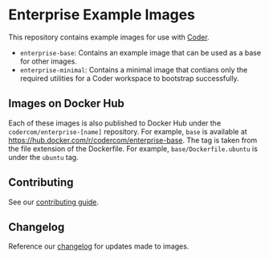 # Enterprise Example Images

This repository contains example images for use with [Coder](https://coder.com/docs/v2/latest).

- `enterprise-base`: Contains an example image that can be used as a base for
  other images.
- `enterprise-minimal`: Contains a minimal image that contians only the required 
  utilities for a Coder workspace to bootstrap successfully.

## Images on Docker Hub

Each of these images is also published to Docker Hub under the
`codercom/enterprise-[name]` repository. For example, `base` is available at
https://hub.docker.com/r/codercom/enterprise-base. The tag is taken from the
file extension of the Dockerfile. For example, `base/Dockerfile.ubuntu` is
under the `ubuntu` tag.

## Contributing

See our [contributing guide](.github/CONTRIBUTING.md).

## Changelog

Reference our [changelog](./changelog.md) for updates made to images.
